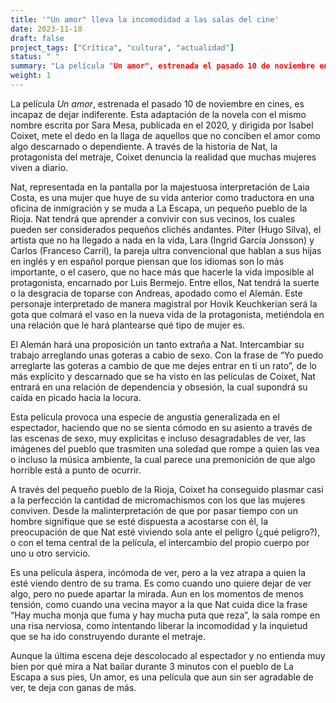 ```yaml
---
title: '"Un amor" lleva la incomodidad a las salas del cine'
date: 2023-11-18
draft: false
project_tags: ["Crítica", "cultura", "actualidad"]
status: " "
summary: "La película "Un amor", estrenada el pasado 10 de noviembre en cines, es incapaz de dejar indiferente. "
weight: 1
---
```

La película *Un amor*, estrenada el pasado 10 de noviembre en cines, es incapaz de dejar indiferente. Esta adaptación 
de la novela con el mismo nombre escrita por Sara Mesa, publicada en el 2020, y dirigida por Isabel Coixet, mete el dedo 
en la llaga de aquellos que no conciben el amor como algo descarnado o dependiente. A través de la historia de Nat, la 
protagonista del metraje, Coixet denuncia la realidad que muchas mujeres viven a diario. 

Nat, representada en la pantalla por la majestuosa interpretación de Laia Costa, es una mujer que huye de su vida
anterior como traductora en una oficina de inmigración y se muda a La Escapa, un pequeño pueblo de la Rioja. Nat
tendrá que aprender a convivir con sus vecinos, los cuales pueden ser considerados pequeños clichés andantes. Píter 
(Hugo Silva), el artista que no ha llegado a nada en la vida, Lara (Ingrid García Jonsson) y Carlos (Franceso Carril),
la pareja ultra convencional que hablan a sus hijas en inglés y en español porque piensan que los idiomas son lo más 
importante, o el casero, que no hace más que hacerle la vida imposible al protagonista, encarnado por Luis Bermejo. 
Entre ellos, Nat tendrá la suerte o la desgracia de toparse con Andreas, apodado como el Alemán. Este personaje interpretado
de manera magistral por Hovik Keuchkerian será la gota que colmará el vaso en la nueva vida de la protagonista, metiéndola 
en una relación que le hará plantearse qué tipo de mujer es.

El Alemán hará una proposición un tanto extraña a Nat. Intercambiar su trabajo arreglando unas goteras a cabio de sexo. 
Con la frase de “Yo puedo arreglarte las goteras a cambio de que me dejes entrar en ti un rato”, de lo más explícito y 
descarnado que se ha visto en las películas de Coixet, Nat entrará en una relación de dependencia y obsesión, la cual 
supondrá su caída en picado hacia la locura. 

Esta película provoca una especie de angustia generalizada en el espectador, haciendo que no se sienta cómodo en su 
asiento a través de las escenas de sexo, muy explicitas e incluso desagradables de ver, las imágenes del pueblo que 
trasmiten una soledad que rompe a quien las vea o incluso la música ambiente, la cual parece una premonición de que algo
horrible está a punto de ocurrir. 

A través del pequeño pueblo de la Rioja, Coixet ha conseguido plasmar casi a la perfección la cantidad de micromachismos
con los que las mujeres conviven. Desde la malinterpretación de que por pasar tiempo con un hombre signifique que se esté
dispuesta a acostarse con él, la preocupación de que Nat esté viviendo sola ante el peligro (¿qué peligro?), o con el
tema central de la película, el intercambio del propio cuerpo por uno u otro servicio. 

Es una película áspera, incómoda de ver, pero a la vez atrapa a quien la esté viendo dentro de su trama. Es como cuando 
uno quiere dejar de ver algo, pero no puede apartar la mirada. Aun en los momentos de menos tensión, como cuando una vecina 
mayor a la que Nat cuida dice la frase “Hay mucha monja que fuma y hay mucha puta que reza”, la sala rompe en una risa 
nerviosa, como intentando liberar la incomodidad y la inquietud que se ha ido construyendo durante el metraje. 

Aunque la última escena deje descolocado al espectador y no entienda muy bien por qué mira a Nat bailar durante 3 minutos
con el pueblo de La Escapa a sus pies, Un amor, es una película que aun sin ser agradable de ver, te deja con ganas de más.
